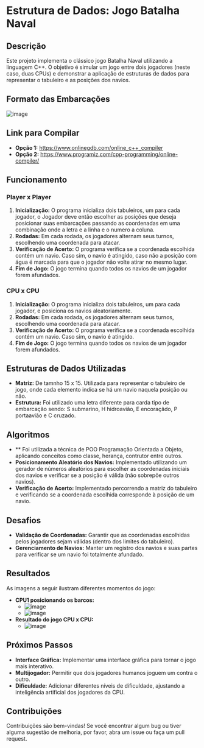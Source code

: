 # Estrutura de Dados: Jogo Batalha Naval

## Descrição

Este projeto implementa o clássico jogo Batalha Naval utilizando a linguagem C++. O objetivo é simular um jogo entre dois jogadores (neste caso, duas CPUs) e demonstrar a aplicação de estruturas de dados para representar o tabuleiro e as posições dos navios.
## Formato das Embarcações
![image](https://github.com/user-attachments/assets/d83a9d31-782c-40ee-8959-929e4f753843)

## Link para Compilar

* **Opção 1:** https://www.onlinegdb.com/online_c++_compiler
* **Opção 2:** https://www.programiz.com/cpp-programming/online-compiler/

## Funcionamento
### Player x Player

1. **Inicialização:** O programa inicializa dois tabuleiros, um para cada jogador, o Jogador deve então escolher as posições que deseja posicionar suas embarcações passando as coordenadas em uma combinação onde a letra e a linha e o numero a coluna.
2. **Rodadas:** Em cada rodada, os jogadores alternam seus turnos, escolhendo uma coordenada para atacar.
3. **Verificação de Acerto:** O programa verifica se a coordenada escolhida contém um navio. Caso sim, o navio é atingido, caso não a posição com água é marcada para que o jogador não volte atirar no mesmo lugar.
4. **Fim de Jogo:** O jogo termina quando todos os navios de um jogador forem afundados.

### CPU x CPU
1. **Inicialização:** O programa inicializa dois tabuleiros, um para cada jogador, e posiciona os navios aleatoriamente.
2. **Rodadas:** Em cada rodada, os jogadores alternam seus turnos, escolhendo uma coordenada para atacar.
3. **Verificação de Acerto:** O programa verifica se a coordenada escolhida contém um navio. Caso sim, o navio é atingido.
4. **Fim de Jogo:** O jogo termina quando todos os navios de um jogador forem afundados.

## Estruturas de Dados Utilizadas

* **Matriz:** De tamnho 15 x 15. Utilizada para representar o tabuleiro de jogo, onde cada elemento indica se há um navio naquela posição ou não.
* **Estrutura:** Foi utilizado uma letra diferente para carda tipo de embarcação sendo: S submarino, H hidroavião, E encoraçãdo, P portaavião e C cruzado.

## Algoritmos

* ** Foi utilizada a técnica de POO Programação Orientada a Objeto, aplicando conceitos como classe, herança, contrutor entre outros.
* **Posicionamento Aleatório dos Navios:** Implementado utilizando um gerador de números aleatórios para escolher as coordenadas iniciais dos navios e verificar se a posição é válida (não sobrepõe outros navios).
* **Verificação de Acerto:** Implementado percorrendo a matriz do tabuleiro e verificando se a coordenada escolhida corresponde à posição de um navio.

## Desafios

* **Validação de Coordenadas:** Garantir que as coordenadas escolhidas pelos jogadores sejam válidas (dentro dos limites do tabuleiro).
* **Gerenciamento de Navios:** Manter um registro dos navios e suas partes para verificar se um navio foi totalmente afundado.

## Resultados

As imagens a seguir ilustram diferentes momentos do jogo:

* **CPU1 posicionando os barcos:**
    * ![image](https://github.com/user-attachments/assets/aebbd08d-734d-499c-89b7-62f5193831f5)
    * ![image](https://github.com/user-attachments/assets/00746933-647a-4501-a9f9-6d5b6c66e15e)
* **Resultado do jogo CPU x CPU:**
    * ![image](https://github.com/user-attachments/assets/0f8c80c9-dddb-4af6-9c81-0b644c418f90)

## Próximos Passos

* **Interface Gráfica:** Implementar uma interface gráfica para tornar o jogo mais interativo.
* **Multijogador:** Permitir que dois jogadores humanos joguem um contra o outro.
* **Dificuldade:** Adicionar diferentes níveis de dificuldade, ajustando a inteligência artificial dos jogadores da CPU.

## Contribuições

Contribuições são bem-vindas! Se você encontrar algum bug ou tiver alguma sugestão de melhoria, por favor, abra um issue ou faça um pull request.
